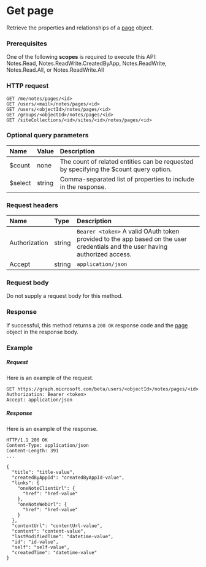 # Get page

Retrieve the properties and relationships of a [page](../resources/page.md) object.
### Prerequisites
One of the following **scopes** is required to execute this API:  
Notes.Read, Notes.ReadWrite.CreatedByApp, Notes.ReadWrite, Notes.Read.All, or Notes.ReadWrite.All
### HTTP request
<!-- { "blockType": "ignored" } -->
```http
GET /me/notes/pages/<id>
GET /users/<mail>/notes/pages/<id>
GET /users/<objectId>/notes/pages/<id>
GET /groups/<objectId>/notes/pages/<id>
GET /siteCollections/<id>/sites/<id>/notes/pages/<id>
```
### Optional query parameters
|Name|Value|Description|
|:---------------|:--------|:-------|
|$count|none|The count of related entities can be requested by specifying the $count query option.|
|$select|string|Comma-separated list of properties to include in the response.|

### Request headers
| Name       | Type | Description|
|:-----------|:------|:----------|
| Authorization  | string  | `Bearer <token>` A valid OAuth token provided to the app based on the user credentials and the user having authorized access. |
| Accept | string | `application/json` |

### Request body
Do not supply a request body for this method.
### Response
If successful, this method returns a `200 OK` response code and the [page](../resources/page.md) object in the response body.
### Example
##### Request
Here is an example of the request.
<!-- {
  "blockType": "request",
  "name": "get_page"
}-->
```http
GET https://graph.microsoft.com/beta/users/<objectId>/notes/pages/<id>
Authorization: Bearer <token>
Accept: application/json
```
##### Response
Here is an example of the response.
<!-- {
  "blockType": "response",
  "truncated": false,
  "@odata.type": "microsoft.graph.page"
} -->
```http
HTTP/1.1 200 OK
Content-Type: application/json
Content-Length: 391
...

{
  "title": "title-value",
  "createdByAppId": "createdByAppId-value",
  "links": {
    "oneNoteClientUrl": {
      "href": "href-value"
    },
    "oneNoteWebUrl": {
      "href": "href-value"
    }
  },
  "contentUrl": "contentUrl-value",
  "content": "content-value",
  "lastModifiedTime": "datetime-value",
  "id": "id-value",
  "self": "self-value",
  "createdTime": "datetime-value"
}
```

<!-- uuid: 8fcb5dbc-d5aa-4681-8e31-b001d5168d79
2015-10-25 14:57:30 UTC -->
<!-- {
  "type": "#page.annotation",
  "description": "Get page",
  "keywords": "",
  "section": "documentation",
  "tocPath": ""
}-->
